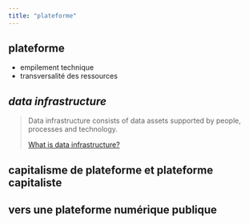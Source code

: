 ```yaml
---
title: "plateforme"
---
```


## plateforme

- empilement technique
- transversalité des ressources

## _data infrastructure_

> Data infrastructure consists of data assets supported by people, processes and technology.
>
> [What is data infrastructure?](https://theodi.org/topic/data-infrastructure/)

## capitalisme de plateforme et plateforme capitaliste

## vers une plateforme numérique publique
